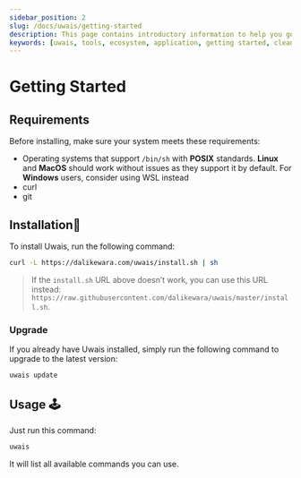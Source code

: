 ```yaml
---
sidebar_position: 2
slug: /docs/uwais/getting-started
description: This page contains introductory information to help you get started with Uwais
keywords: [uwais, tools, ecosystem, application, getting started, clean architecture, project structure, feature driven design, domain driven design, design pattern]
---
```


# Getting Started

## Requirements

Before installing, make sure your system meets these requirements:

- Operating systems that support `/bin/sh` with **POSIX** standards. **Linux** and **MacOS** should work without issues as they support it by default. For **Windows** users, consider using WSL instead
- curl
- git

## Installation🔌

To install Uwais, run the following command:

```bash
curl -L https://dalikewara.com/uwais/install.sh | sh
```

> If the `install.sh` URL above doesn’t work, you can use this URL instead: `https://raw.githubusercontent.com/dalikewara/uwais/master/install.sh`.

### Upgrade

If you already have Uwais installed, simply run the following command to upgrade to the latest version:

```bash
uwais update
```

## Usage 🕹

Just run this command:

```bash
uwais
```

It will list all available commands you can use.
